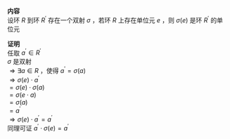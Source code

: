 **内容**  
设环 $R$ 到环 $R^\prime$ 存在一个双射 $\sigma$ ，若环 $R$ 上存在单位元 $e$ ，则 $\sigma(e)$ 是环 $R^\prime$ 的单位元  
  
**证明**  
任取 $a^\prime\in R^\prime$  
 $\sigma$ 是双射  
 $\Rightarrow\exists a\in R$ ，使得 $a^\prime=\sigma(a)$  
 $\Rightarrow\sigma(e)\cdot a^\prime$  
 $=\sigma(e)\cdot\sigma(a)$  
 $=\sigma(e\cdot a)$  
 $=\sigma(a)$  
 $=a^\prime$  
 $\Rightarrow\sigma(e)\cdot a^\prime=a^\prime$  
同理可证 $a^\prime\cdot\sigma(e)=a^\prime$  
